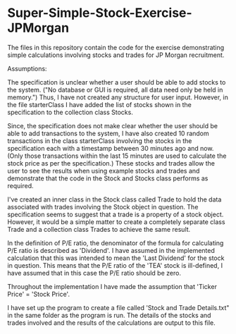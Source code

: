 # Super-Simple-Stock-Exercise-JPMorgan

The files in this repository contain the code for the exercise demonstrating simple calculations involving stocks and trades for JP Morgan recruitment.

Assumptions:

The specification is unclear whether a user should be able to add stocks to the system. ("No database or GUI is required, all data need only be held in memory.") Thus, I have not created any structure for user input. However, in the file starterClass I have added the list of stocks shown in the specification to the collection class Stocks. 

Since, the specification does not make clear whether the user should be able to add transactions to the system, I have also created 10 random transactions in the class starterClass involving the stocks in the specification each with a timestamp between 30 minutes ago and now. (Only those transactions within the last 15 minutes are used to calculate the stock price as per the specification.) These stocks and trades allow the user to see the results when using example stocks and trades and demonstrate that the code in the Stock and Stocks class performs as required.

I've created an inner class in the Stock class called Trade to hold the data associated with trades involving the Stock object in question. The specification seems to suggest that a trade is a property of a stock object. However, it would be a simple matter to create a completely separate class Trade and a collection class Trades to achieve the same result. 

In the definition of P/E ratio, the denominator of the formula for calculating P/E ratio is described as 'Dividend'. I have assumed in the implemented calculation that this was intended to mean the 'Last Dividend' for the stock in question. This means that the P/E ratio of the 'TEA' stock is ill-defined, I have assumed that in this case the P/E ratio should be zero.

Throughout the implementation I have made the assumption that 'Ticker Price' = 'Stock Price'.

I have set up the program to create a file called 'Stock and Trade Details.txt" in the same folder as the program is run. The details of the stocks and trades involved and the results of the calculations are output to this file. 

